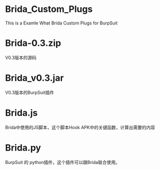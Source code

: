 # Brida_Custom_Plugs
This is a Examle What Brida Custom Plugs for BurpSuit

# Brida-0.3.zip
V0.3版本的源码

# Brida_v0.3.jar
V0.3版本的BurpSuit插件

# Brida.js
Brida中使用的JS脚本，这个脚本Hook APK中的关键函数，计算出需要的内容

# Brida.py
BurpSuit 的 python插件，这个插件可以跟Brida联合使用。
